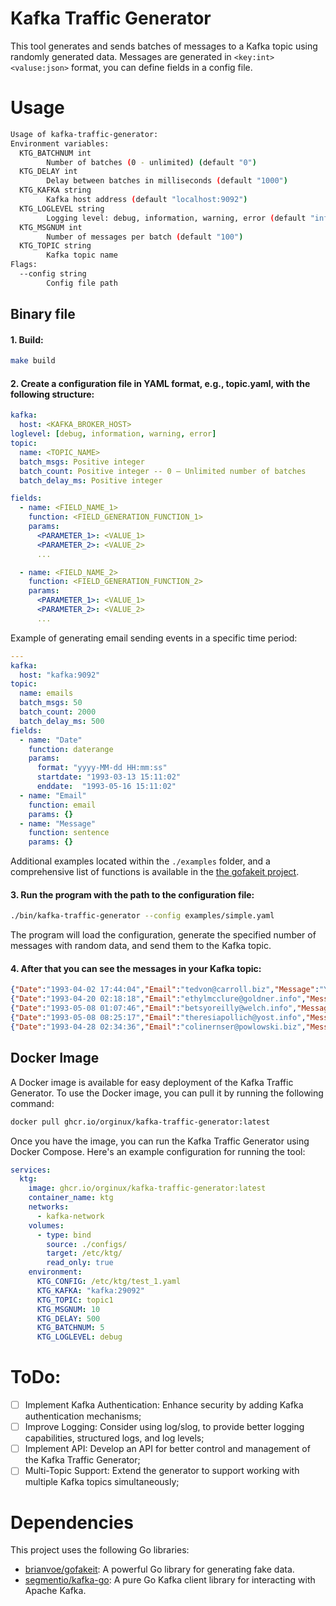 # Kafka Traffic Generator

This tool generates and sends batches of messages to a Kafka topic using randomly generated data.
Messages are generated in `<key:int><valuse:json>` format, you can define fields in a config file.

# Usage
```bash
Usage of kafka-traffic-generator:
Environment variables:
  KTG_BATCHNUM int
        Number of batches (0 - unlimited) (default "0")
  KTG_DELAY int
        Delay between batches in milliseconds (default "1000")
  KTG_KAFKA string
        Kafka host address (default "localhost:9092")
  KTG_LOGLEVEL string
        Logging level: debug, information, warning, error (default "information")
  KTG_MSGNUM int
        Number of messages per batch (default "100")
  KTG_TOPIC string
        Kafka topic name
Flags:
  --config string
        Config file path
```

## Binary file
#### 1. Build:
```bash
make build
```

#### 2. Create a configuration file in YAML format, e.g., topic.yaml, with the following structure:
```yaml
kafka:
  host: <KAFKA_BROKER_HOST>
loglevel: [debug, information, warning, error]
topic:
  name: <TOPIC_NAME>
  batch_msgs: Positive integer
  batch_count: Positive integer -- 0 — Unlimited number of batches
  batch_delay_ms: Positive integer

fields:
  - name: <FIELD_NAME_1>
    function: <FIELD_GENERATION_FUNCTION_1>
    params:
      <PARAMETER_1>: <VALUE_1>
      <PARAMETER_2>: <VALUE_2>
      ...

  - name: <FIELD_NAME_2>
    function: <FIELD_GENERATION_FUNCTION_2>
    params:
      <PARAMETER_1>: <VALUE_1>
      <PARAMETER_2>: <VALUE_2>
      ...
```
Example of generating email sending events in a specific time period:
```yaml
---
kafka:
  host: "kafka:9092"
topic:
  name: emails
  batch_msgs: 50
  batch_count: 2000
  batch_delay_ms: 500
fields:
  - name: "Date"
    function: daterange
    params:
      format: "yyyy-MM-dd HH:mm:ss"
      startdate: "1993-03-13 15:11:02"
      enddate:  "1993-05-16 15:11:02"
  - name: "Email"
    function: email
    params: {}
  - name: "Message"
    function: sentence
    params: {}
```
Additional examples located within the `./examples` folder, and a comprehensive list of functions is available in the [the gofakeit project](https://github.com/brianvoe/gofakeit#functions).

#### 3. Run the program with the path to the configuration file:

```bash
./bin/kafka-traffic-generator --config examples/simple.yaml
```
The program will load the configuration, generate the specified number of messages with random data, and send them to the Kafka topic.

#### 4. After that you can see the messages in your Kafka topic:
```json
{"Date":"1993-04-02 17:44:04","Email":"tedvon@carroll.biz","Message":"You with nobody Gabonese my."}
{"Date":"1993-04-20 02:18:18","Email":"ethylmcclure@goldner.info","Message":"By such where deeply so."}
{"Date":"1993-05-08 01:07:46","Email":"betsyoreilly@welch.info","Message":"Firstly of as board she."}
{"Date":"1993-05-08 08:25:17","Email":"theresiapollich@yost.info","Message":"Whom koala scarcely daily how."}
{"Date":"1993-04-28 02:34:36","Email":"colinernser@powlowski.biz","Message":"Other paint yesterday constantly below."}
```

## Docker Image
A Docker image is available for easy deployment of the Kafka Traffic Generator.
To use the Docker image, you can pull it by running the following command:
```bash
docker pull ghcr.io/orginux/kafka-traffic-generator:latest
```

Once you have the image, you can run the Kafka Traffic Generator using Docker Compose.
Here's an example configuration for running the tool:
```yaml
services:
  ktg:
    image: ghcr.io/orginux/kafka-traffic-generator:latest
    container_name: ktg
    networks:
      - kafka-network
    volumes:
      - type: bind
        source: ./configs/
        target: /etc/ktg/
        read_only: true
    environment:
      KTG_CONFIG: /etc/ktg/test_1.yaml
      KTG_KAFKA: "kafka:29092"
      KTG_TOPIC: topic1
      KTG_MSGNUM: 10
      KTG_DELAY: 500
      KTG_BATCHNUM: 5
      KTG_LOGLEVEL: debug
```

# ToDo:
- [ ] Implement Kafka Authentication: Enhance security by adding Kafka authentication mechanisms;
- [ ] Improve Logging: Consider using log/slog, to provide better logging capabilities, structured logs, and log levels;
- [ ] Implement API: Develop an API for better control and management of the Kafka Traffic Generator;
- [ ] Multi-Topic Support: Extend the generator to support working with multiple Kafka topics simultaneously;

# Dependencies
This project uses the following Go libraries:
- [brianvoe/gofakeit](https://github.com/brianvoe/gofakeit): A powerful Go library for generating fake data.
- [segmentio/kafka-go](https://github.com/segmentio/kafka-go): A pure Go Kafka client library for interacting with Apache Kafka.
